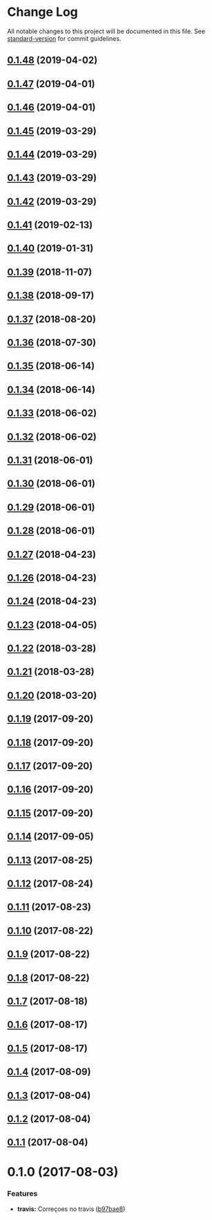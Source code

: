 # Change Log

All notable changes to this project will be documented in this file. See [standard-version](https://github.com/conventional-changelog/standard-version) for commit guidelines.

<a name="0.1.48"></a>
## [0.1.48](https://github.com/rhases/angular-otpp/compare/v0.1.47...v0.1.48) (2019-04-02)



<a name="0.1.47"></a>
## [0.1.47](https://github.com/rhases/angular-otpp/compare/v0.1.46...v0.1.47) (2019-04-01)



<a name="0.1.46"></a>
## [0.1.46](https://github.com/rhases/angular-otpp/compare/v0.1.45...v0.1.46) (2019-04-01)



<a name="0.1.45"></a>
## [0.1.45](https://github.com/rhases/angular-otpp/compare/v0.1.44...v0.1.45) (2019-03-29)



<a name="0.1.44"></a>
## [0.1.44](https://github.com/rhases/angular-otpp/compare/v0.1.43...v0.1.44) (2019-03-29)



<a name="0.1.43"></a>
## [0.1.43](https://github.com/rhases/angular-otpp/compare/v0.1.41...v0.1.43) (2019-03-29)



<a name="0.1.42"></a>
## [0.1.42](https://github.com/rhases/angular-otpp/compare/v0.1.41...v0.1.42) (2019-03-29)



<a name="0.1.41"></a>
## [0.1.41](https://github.com/rhases/angular-otpp/compare/v0.1.40...v0.1.41) (2019-02-13)



<a name="0.1.40"></a>
## [0.1.40](https://github.com/rhases/angular-otpp/compare/v0.1.39...v0.1.40) (2019-01-31)



<a name="0.1.39"></a>
## [0.1.39](https://github.com/rhases/angular-otpp/compare/v0.1.38...v0.1.39) (2018-11-07)



<a name="0.1.38"></a>
## [0.1.38](https://github.com/rhases/angular-otpp/compare/v0.1.37...v0.1.38) (2018-09-17)



<a name="0.1.37"></a>
## [0.1.37](https://github.com/rhases/angular-otpp/compare/v0.1.36...v0.1.37) (2018-08-20)



<a name="0.1.36"></a>
## [0.1.36](https://github.com/rhases/angular-otpp/compare/v0.1.34...v0.1.36) (2018-07-30)



<a name="0.1.35"></a>
## [0.1.35](https://github.com/rhases/angular-otpp/compare/v0.1.34...v0.1.35) (2018-06-14)



<a name="0.1.34"></a>
## [0.1.34](https://github.com/rhases/angular-otpp/compare/v0.1.33...v0.1.34) (2018-06-14)



<a name="0.1.33"></a>
## [0.1.33](https://github.com/rhases/angular-otpp/compare/v0.1.32...v0.1.33) (2018-06-02)



<a name="0.1.32"></a>
## [0.1.32](https://github.com/rhases/angular-otpp/compare/v0.1.31...v0.1.32) (2018-06-02)



<a name="0.1.31"></a>
## [0.1.31](https://github.com/rhases/angular-otpp/compare/v0.1.30...v0.1.31) (2018-06-01)



<a name="0.1.30"></a>
## [0.1.30](https://github.com/rhases/angular-otpp/compare/v0.1.29...v0.1.30) (2018-06-01)



<a name="0.1.29"></a>
## [0.1.29](https://github.com/rhases/angular-otpp/compare/v0.1.28...v0.1.29) (2018-06-01)



<a name="0.1.28"></a>
## [0.1.28](https://github.com/rhases/angular-otpp/compare/0.1.27...0.1.28) (2018-06-01)



<a name="0.1.27"></a>
## [0.1.27](https://github.com/rhases/angular-otpp/compare/v0.1.26...v0.1.27) (2018-04-23)



<a name="0.1.26"></a>
## [0.1.26](https://github.com/rhases/angular-otpp/compare/v0.1.24...v0.1.26) (2018-04-23)



<a name="0.1.24"></a>
## [0.1.24](https://github.com/rhases/angular-otpp/compare/v0.1.23...v0.1.24) (2018-04-23)



<a name="0.1.23"></a>
## [0.1.23](https://github.com/rhases/angular-otpp/compare/v0.1.22...v0.1.23) (2018-04-05)



<a name="0.1.22"></a>
## [0.1.22](https://github.com/rhases/angular-otpp/compare/v0.1.20...v0.1.22) (2018-03-28)



<a name="0.1.21"></a>
## [0.1.21](https://github.com/rhases/angular-otpp/compare/v0.1.20...v0.1.21) (2018-03-28)



<a name="0.1.20"></a>
## [0.1.20](https://github.com/rhases/angular-otpp/compare/v0.1.19...v0.1.20) (2018-03-20)



<a name="0.1.19"></a>
## [0.1.19](https://github.com/rhases/angular-otpp/compare/v0.1.18...v0.1.19) (2017-09-20)



<a name="0.1.18"></a>
## [0.1.18](https://github.com/rhases/angular-otpp/compare/v0.1.17...v0.1.18) (2017-09-20)



<a name="0.1.17"></a>
## [0.1.17](https://github.com/rhases/angular-otpp/compare/v0.1.16...v0.1.17) (2017-09-20)



<a name="0.1.16"></a>
## [0.1.16](https://github.com/rhases/angular-otpp/compare/v0.1.15...v0.1.16) (2017-09-20)



<a name="0.1.15"></a>
## [0.1.15](https://github.com/rhases/angular-otpp/compare/v0.1.14...v0.1.15) (2017-09-20)



<a name="0.1.14"></a>
## [0.1.14](https://github.com/rhases/angular-otpp/compare/v0.1.13...v0.1.14) (2017-09-05)



<a name="0.1.13"></a>
## [0.1.13](https://github.com/rhases/angular-otpp/compare/v0.1.12...v0.1.13) (2017-08-25)



<a name="0.1.12"></a>
## [0.1.12](https://github.com/rhases/angular-otpp/compare/v0.1.11...v0.1.12) (2017-08-24)



<a name="0.1.11"></a>
## [0.1.11](https://github.com/rhases/angular-otpp/compare/v0.1.10...v0.1.11) (2017-08-23)



<a name="0.1.10"></a>
## [0.1.10](https://github.com/rhases/angular-otpp/compare/v0.1.9...v0.1.10) (2017-08-22)



<a name="0.1.9"></a>
## [0.1.9](https://github.com/rhases/angular-otpp/compare/v0.1.8...v0.1.9) (2017-08-22)



<a name="0.1.8"></a>
## [0.1.8](https://github.com/rhases/angular-otpp/compare/v0.1.7...v0.1.8) (2017-08-22)



<a name="0.1.7"></a>
## [0.1.7](https://github.com/rhases/angular-otpp/compare/v0.1.6...v0.1.7) (2017-08-18)



<a name="0.1.6"></a>
## [0.1.6](https://github.com/rhases/angular-otpp/compare/v0.1.5...v0.1.6) (2017-08-17)



<a name="0.1.5"></a>
## [0.1.5](https://github.com/rhases/angular-otpp/compare/v0.1.4...v0.1.5) (2017-08-17)



<a name="0.1.4"></a>
## [0.1.4](https://github.com/rhases/angular-otpp/compare/v0.1.3...v0.1.4) (2017-08-09)



<a name="0.1.3"></a>
## [0.1.3](https://github.com/rhases/angular-otpp/compare/v0.1.2...v0.1.3) (2017-08-04)



<a name="0.1.2"></a>
## [0.1.2](https://github.com/rhases/angular-otpp/compare/v0.1.1...v0.1.2) (2017-08-04)



<a name="0.1.1"></a>
## [0.1.1](https://github.com/rhases/angular-otpp/compare/v0.1.0...v0.1.1) (2017-08-04)



<a name="0.1.0"></a>
# 0.1.0 (2017-08-03)


### Features

* **travis:** Correçoes no travis ([b97bae8](https://github.com/rhases/angular-otpp/commit/b97bae8))
